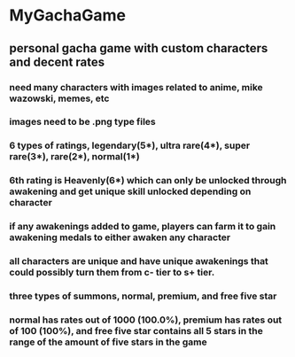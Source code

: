 # MyGachaGame
## personal gacha game with custom characters and decent rates

### need many characters with images related to anime, mike wazowski, memes, etc
### images need to be .png type files

### 6 types of ratings, legendary(5*), ultra rare(4*), super rare(3*), rare(2*), normal(1*)
### 6th rating is Heavenly(6*) which can only be unlocked through awakening and get unique skill unlocked depending on character

### if any awakenings added to game, players can farm it to gain awakening medals to either awaken any character

### all characters are unique and have unique awakenings that could possibly turn them from c- tier to s+ tier.

### three types of summons, normal, premium, and free five star

### normal has rates out of 1000 (100.0%), premium has rates out of 100 (100%), and free five star contains all 5 stars in the range of the amount of five stars in the game


